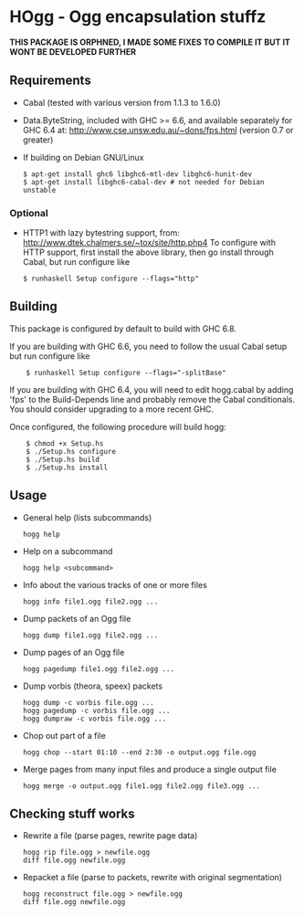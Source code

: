 HOgg - Ogg encapsulation stuffz
===============================

**THIS PACKAGE IS ORPHNED, I MADE SOME FIXES TO COMPILE IT BUT IT WONT BE DEVELOPED FURTHER**

Requirements
------------

-	Cabal (tested with various version from 1.1.3 to 1.6.0)

-	Data.ByteString, included with GHC >= 6.6, and available separately for GHC 6.4 at: http://www.cse.unsw.edu.au/~dons/fps.html (version 0.7 or greater)

-	If building on Debian GNU/Linux

	```
	$ apt-get install ghc6 libghc6-mtl-dev libghc6-hunit-dev
	$ apt-get install libghc6-cabal-dev # not needed for Debian unstable
	```

### Optional

-	HTTP1 with lazy bytestring support, from: http://www.dtek.chalmers.se/~tox/site/http.php4 To configure with HTTP support, first install the above library, then go install through Cabal, but run configure like

	```
	$ runhaskell Setup configure --flags="http"
	```

Building
--------

This package is configured by default to build with GHC 6.8.

If you are building with GHC 6.6, you need to follow the usual Cabal setup but run configure like

```
    $ runhaskell Setup configure --flags="-splitBase"
```

If you are building with GHC 6.4, you will need to edit hogg.cabal by adding 'fps' to the Build-Depends line and probably remove the Cabal conditionals. You should consider upgrading to a more recent GHC.

Once configured, the following procedure will build hogg:

```
    $ chmod +x Setup.hs
    $ ./Setup.hs configure
    $ ./Setup.hs build
    $ ./Setup.hs install
```

Usage
-----

-	General help (lists subcommands)

	```
	hogg help
	```

-	Help on a subcommand

	```
	hogg help <subcommand>
	```

-	Info about the various tracks of one or more files

	```
	hogg info file1.ogg file2.ogg ...
	```

-	Dump packets of an Ogg file

	```
	hogg dump file1.ogg file2.ogg ...
	```

-	Dump pages of an Ogg file

	```
	hogg pagedump file1.ogg file2.ogg ...
	```

-	Dump vorbis (theora, speex) packets

	```
	hogg dump -c vorbis file.ogg ...
	hogg pagedump -c vorbis file.ogg ...
	hogg dumpraw -c vorbis file.ogg ...
	```

-	Chop out part of a file

	```
	hogg chop --start 01:10 --end 2:30 -o output.ogg file.ogg
	```

-	Merge pages from many input files and produce a single output file

	```
	hogg merge -o output.ogg file1.ogg file2.ogg file3.ogg ...
	```

Checking stuff works
--------------------

-	Rewrite a file (parse pages, rewrite page data)

	```
	hogg rip file.ogg > newfile.ogg
	diff file.ogg newfile.ogg
	```

-	Repacket a file (parse to packets, rewrite with original segmentation)

	```
	hogg reconstruct file.ogg > newfile.ogg
	diff file.ogg newfile.ogg
	```
